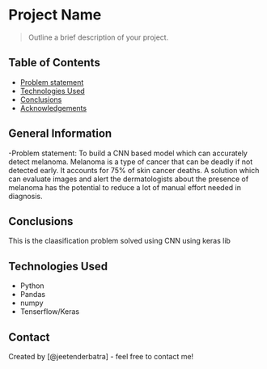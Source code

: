 # Project Name
> Outline a brief description of your project.


## Table of Contents
* [Problem statement](#general-information)
* [Technologies Used](#technologies-used)
* [Conclusions](#conclusions)
* [Acknowledgements](#acknowledgements)

<!-- You can include any other section that is pertinent to your problem -->

## General Information
-Problem statement: To build a CNN based model which can accurately detect melanoma. Melanoma is a type of cancer that can be deadly if not detected early. It accounts for 75% of skin cancer deaths. A solution which can evaluate images and alert the dermatologists about the presence of melanoma has the potential to reduce a lot of manual effort needed in diagnosis.

<!-- You don't have to answer all the questions - just the ones relevant to your project. -->

## Conclusions
This is the claasification problem solved using CNN using keras lib

<!-- You don't have to answer all the questions - just the ones relevant to your project. -->


## Technologies Used
- Python
- Pandas
- numpy
- Tenserflow/Keras

<!-- As the libraries versions keep on changing, it is recommended to mention the version of library used in this project -->




## Contact
Created by [@jeetenderbatra] - feel free to contact me!


<!-- Optional -->
<!-- ## License -->
<!-- This project is open source and available under the [... License](). -->

<!-- You don't have to include all sections - just the one's relevant to your project -->
